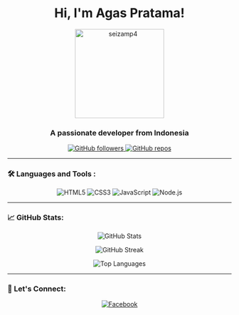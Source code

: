 <h1 align="center">Hi, I'm Agas Pratama!</h1>

<p align="center">
  <img src="https://avatars.githubusercontent.com/seizamp4" alt="seizamp4" width="200" height="200">
</p>

<h3 align="center">A passionate developer from Indonesia</h3>

<p align="center">
  <a href="https://github.com/seizamp4">
    <img src="https://img.shields.io/github/followers/seizamp4?label=Followers&style=social" alt="GitHub followers">
  </a>
  <a href="https://github.com/seizamp4?tab=repositories">
    <img src="https://badges.pufler.dev/repos/seizamp4" alt="GitHub repos">
  </a>
</p>

---

### 🛠️ Languages and Tools :
  
<p align="center">
  <img src="https://img.shields.io/badge/HTML5-E34F26?style=for-the-badge&logo=html5&logoColor=white" alt="HTML5" />
  <img src="https://img.shields.io/badge/CSS3-1572B6?style=for-the-badge&logo=css3&logoColor=white" alt="CSS3" />
  <img src="https://img.shields.io/badge/JavaScript-F7DF1E?style=for-the-badge&logo=javascript&logoColor=black" alt="JavaScript" />
  <img src="https://img.shields.io/badge/Node.js-43853D?style=for-the-badge&logo=node.js&logoColor=white" alt="Node.js" />
</p>

---

### 📈 GitHub Stats:

<p align="center">
  <img src="https://github-readme-stats.vercel.app/api?username=seizamp4&show_icons=true&theme=radical" alt="GitHub Stats" />
</p>

<p align="center">
  <img src="https://github-readme-streak-stats.herokuapp.com/?user=seizamp4&theme=radical" alt="GitHub Streak" />
</p>

<p align="center">
  <img src="https://github-readme-stats.vercel.app/api/top-langs/?username=seizamp4&layout=compact&theme=radical" alt="Top Languages" />
</p>

---

### 🔗 Let's Connect:

<p align="center">
  <a href="https://www.facebook.com/AgasPratamamp4"><img src="https://img.shields.io/badge/Facebook-%231877F2.svg?style=for-the-badge&logo=facebook&logoColor=white" alt="Facebook"></a>
</p>

